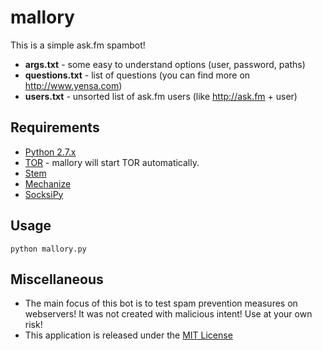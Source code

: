 # mallory
This is a simple ask.fm spambot! 

* **args.txt** - some easy to understand options (user, password, paths)
* **questions.txt** - list of questions (you can find more on http://www.yensa.com)
* **users.txt** - unsorted list of ask.fm users (like http://ask.fm + user)

## Requirements
* [Python 2.7.x](https://www.python.org)
* [TOR](https://www.torproject.org) - mallory will start TOR automatically.
* [Stem](https://stem.torproject.org) 
* [Mechanize](http://wwwsearch.sourceforge.net/mechanize/)
* [SocksiPy](https://pypi.python.org/pypi/SocksiPy-branch)

## Usage
```
python mallory.py
```

## Miscellaneous
* The main focus of this bot is to test spam prevention measures on webservers! It was not created with malicious intent! Use at your own risk!
* This application is released under the [MIT License](http://github.com/wwphp-fb/facebook-bot/blob/master/LICENSE)
